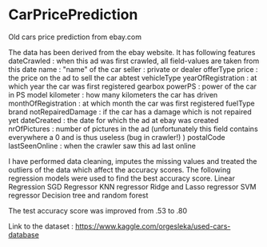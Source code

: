 # CarPricePrediction
Old cars price prediction from ebay.com

The data has been derived from the ebay website.
It has following features
dateCrawled : when this ad was first crawled, all field-values are taken from this date
name : "name" of the car
seller : private or dealer
offerType
price : the price on the ad to sell the car
abtest
vehicleType
yearOfRegistration : at which year the car was first registered
gearbox
powerPS : power of the car in PS
model
kilometer : how many kilometers the car has driven
monthOfRegistration : at which month the car was first registered
fuelType
brand
notRepairedDamage : if the car has a damage which is not repaired yet
dateCreated : the date for which the ad at ebay was created
nrOfPictures : number of pictures in the ad (unfortunately this field contains everywhere a 0 and is thus useless (bug in crawler!) )
postalCode
lastSeenOnline : when the crawler saw this ad last online


I have performed data cleaning, imputes the missing values and treated the outliers of the data which affect the accuracy scores. 
The following regression models were used to find the best accuracy score. 
Linear Regression
SGD Regressor
KNN regressor
Ridge and Lasso regressor 
SVM regressor
Decision tree and random forest

The test accuracy score was improved from .53 to .80


Link to the dataset : https://www.kaggle.com/orgesleka/used-cars-database
